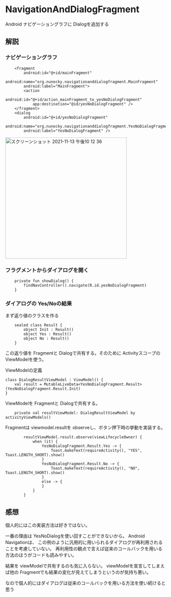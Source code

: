 # NavigationAndDialogFragment
Android ナビゲーショングラフに Dialogを追加する

## 解説
### ナビゲーショングラフ
```
    <fragment
        android:id="@+id/mainFragment"
        android:name="org.nunocky.navigationanddialogfragment.MainFragment"
        android:label="MainFragment">
        <action
            android:id="@+id/action_mainFragment_to_yesNoDialogFragment"
            app:destination="@id/yesNoDialogFragment" />
    </fragment>
    <dialog
        android:id="@+id/yesNoDialogFragment"
        android:name="org.nunocky.navigationanddialogfragment.YesNoDialogFragment"
        android:label="YesNoDialogFragment" />
```

<img width="381" alt="スクリーンショット 2021-11-13 午後10 12 36" src="https://user-images.githubusercontent.com/750091/141646235-80f46064-5c1c-42e7-8543-444bce78e376.png">


### フラグメントからダイアログを開く

```
    private fun showDialog() {
        findNavController().navigate(R.id.yesNoDialogFragment)
    }
```

### ダイアログの Yes/Noの結果

まず返り値のクラスを作る

```
    sealed class Result {
        object Init : Result()
        object Yes : Result()
        object No : Result()
    }
```

この返り値を Fragmentと Dialogで共有する。そのために Activityスコープの ViewModelを使う。

ViewModelの定義
```
class DialogResultViewModel : ViewModel() {
    val result = MutableLiveData<YesNoDialogFragment.Result>(YesNoDialogFragment.Result.Init)
}
```

ViewModelを Fragmentと Dialogで共有する。
```
    private val resultViewModel: DialogResultViewModel by activityViewModels()
```

Fragmentは viewmodel.resultを observeし、ボタン押下時の挙動を実装する。

```
        resultViewModel.result.observe(viewLifecycleOwner) {
            when (it) {
                YesNoDialogFragment.Result.Yes -> {
                    Toast.makeText(requireActivity(), "YES", Toast.LENGTH_SHORT).show()
                }
                YesNoDialogFragment.Result.No -> {
                    Toast.makeText(requireActivity(), "NO", Toast.LENGTH_SHORT).show()
                }
                else -> {
                }
            }
        }
```

## 感想

個人的にはこの実装方法は好きではない。

一番の理由は YesNoDialogを使い回すことができないから。 Android Navigationは、 この例のように汎用的に用いられるダイアログが再利用されることを考慮していない。 
再利用性の観点で言えば従来のコールバックを用いる方法のほうがコードも読みやすい。

結果を viewModelで共有するのも気に入らない。 viewModelを宣言してしまえば他の Fragmentでも結果の変化が見えてしまうというのが気持ち悪い。

なので個人的にはダイアログは従来のコールバックを用いる方法を使い続けると思う
